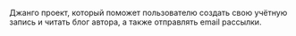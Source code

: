 Джанго проект, который поможет пользователю создать свою учётную запись и читать блог автора, а также отправлять email рассылки.
